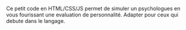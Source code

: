 Ce petit code en HTML/CSS/JS permet de simuler un psychologues en vous fourissant une evaluation de personnalité. 
Adapter pour ceux qui debute dans le langage.
